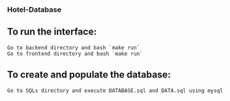 ### Hotel-Database

## To run the interface:
	Go to backend directory and bash `make run`
	Go to frontend directory and bash `make run`

## To create and populate the database:
	Go to SQLs directory and execute DATABASE.sql and DATA.sql using mysql